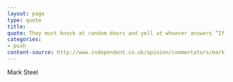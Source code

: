 ```yaml
---
layout: page
type: quote
title: 
quote: They must knock at random doors and yell at whoever answers “If these houses hadn’t been built I could have DRIVEN through here, now GET OUT THE WAY.
categories: 
- push
content-source: http://www.independent.co.uk/opinion/commentators/mark-steel/mark-steel-i-can-see-why-drivers-shout-at-prams-2285370.html
---
```

Mark Steel
